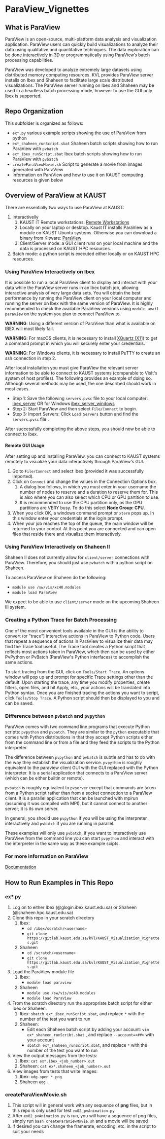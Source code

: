 # ParaView_Vignettes

## What is ParaView
ParaView is an open-source, multi-platform data analysis and visualization application. ParaView users can quickly build visualizations to analyze their data using qualitative and quantitative techniques. The data exploration can be done interactively in 3D or programmatically using ParaView’s batch processing capabilities.

ParaView was developed to analyze extremely large datasets using distributed memory computing resources. KVL provides ParaView server installs on Ibex and Shaheen to facilitate large scale distributed visualizations. The ParaView server running on Ibex and Shaheen may be used in a headless batch processing mode, however to use the GUI only Ibex is supported.


## Repo Organization
This subfolder is organized as follows:
- ``ex*.py`` various example scripts showing the use of ParaView from python
- ``ex*_shaheen_runScript.sbat`` Shaheen batch scripts showing how to run ParaView with ``pvbatch``
- ``ex*_ibex_runScript.sbat`` Ibex batch scripts showing how to run ParaView with ``pvbatch``
- ``createParaViewMovie.sh`` Script to generate a movie from images generated with ParaView
- Information on ParaView and how to use it on KAUST computing resources is given below


## Overview of ParaView at KAUST
There are essentially two ways to use ParaView at KAUST:
1. Interactivelly
    1. KAUST IT Remote workstations: [Remote Workstations](https://myws.kaust.edu.sa/)
    2. Locally on your laptop or desktop. Kaust IT installs ParaView as a module on KAUST Ubuntu systems. Otherwise you can download a binary from Kitware: [ParaView](https://www.paraview.org/download/)
    3. Client/Server mode: a GUI client runs on your local machine and the data is processed on KAUST HPC resources. 
2. Batch mode: a python script is executed either locally or on KAUST HPC resources.


### Using ParaView Interactively on Ibex
It is possible to run a local ParaView client to display and interact with your data while the ParaView server runs in an Ibex batch job, allowing interactive analysis of very large data sets. You will obtain the best performance by running the ParaView client on your local computer and running the server on Ibex with the same version of ParaView. It is highly recommended to check the available ParaView versions using ``module avail paraview`` on the system you plan to connect ParaView to.

**WARNING**: Using a different version of ParaView than what is available on IBEX will most likely fail. 

**WARNING**: For macOS clients, it is necessary to install [XQuartz (X11)](https://www.xquartz.org/) to get a command prompt in which you will securely enter your credentials.

**WARNING**: For Windows clients, it is necessary to install PuTTY to create an ssh connection in step 2.

After local installation you must give ParaView the relevant server information to be able to connect to KAUST systems (comparable to VisIt's system of host
profiles). The following provides an example of doing so. Although several methods may be used, the one described should work in most cases.
* Step 1: Save the following ``servers.pvsc`` file to your local computer: [ibex_server](https://gitlab.kaust.edu.sa/kvl/paraview-configs/-/blob/master/pvsc/ibex/default_servers.pvsc) OR for Windows [ibex_server_windows](https://gitlab.kaust.edu.sa/kvl/paraview-configs/-/blob/master/pvsc/ibex/default_servers_mswin.pvsc)
* Step 2: Start ParaView and then select ``File/Connect`` to begin.
* Step 3: Import Servers: Click ``Load Servers`` button and find the ``servers.pvsc`` file .

After successfully completing the above steps, you should now be able to connect to Ibex.


#### Remote GUI Usage
After setting up and installing ParaView, you can connect to KAUST systems remotely to visualize your data interactively through ParaView's GUI.
1. Go to ``File/Connect`` and select Ibex (provided it was successfully imported).
2. Click on ``Connect`` and change the values in the Connection Options box.
    1. A dialog box follows, in which you must enter in your username the number of nodes to reserve and a duration to reserve them for. This is also where you can also select which CPU or GPU partition to use.
    2. It is recommended to use the CPU partition only, as the GPU partitions are VERY busy. To do this select **Node Group: CPU**.
3. When you click OK, a windows command prompt or ``xterm`` pops up. In this window enter your credentials at the login prompt.
4. When your job reaches the top of the queue, the main window will be returned to your control. At this point you are connected and can open files that reside
there and visualize them interactively.


### Using ParaView Interactively on Shaheen II
Shaheen II does not currently allow for ``client/server`` connections with ParaView. Therefore, you should just use ``pvbatch`` with a python script on Shaheen. 

To access ParaView on Shaheen do the following:
* ``module use /sw/vis/xc40.modules``
* ``module load ParaView``

We expect to be able to use ``client/server`` mode on the upcoming Shaheen III system. 


### Creating a Python Trace for Batch Processing
One of the most convenient tools available in the GUI is the ability to convert (or "trace") interactive actions in ParaView to Python code. Users that repeat
a sequence of actions in ParaView to visualize their data may find the Trace tool useful. The Trace tool creates a Python script that reflects most actions
taken in ParaView, which then can be used by either PvPython or PvBatch (ParaView's Python interfaces) to accomplish the same actions.

To start tracing from the GUI, click on ``Tools/Start Trace``. An options window will pop up and prompt for specific Trace settings other than the default. Upon
starting the trace, any time you modify properties, create filters, open files, and hit Apply, etc., your actions will be translated into Python syntax. Once
you are finished tracing the actions you want to script, click ``Tools/Stop Trace``. A Python script should then be displayed to you and can be saved.


### Difference between ``pvbatch`` and ``pvpython``
ParaView comes with two command line programs that execute Python scripts: ``pvpython`` and ``pvbatch``. They are similar to the ``python`` executable that comes with Python distributions in that they accept Python scripts either from the command line or from a file and they feed the scripts to the Python interpreter.

The difference between ``pvpython`` and ``pvbatch`` is subtle and has to do with the way they establish the visualization service. ``pvpython`` is roughly equivalent to the paraview client GUI with the GUI replaced with the Python interpreter. It is a serial application that connects to a ParaView server (which can be either builtin or remote).

``pvbatch`` is roughly equivalent to ``pvserver`` except that commands are taken from a Python script rather than from a socket connection to a ParaView client. It is a parallel application that can be launched with mpirun (assuming it was compiled with MPI), but it cannot connect to another server; it is its own server. 

In general, you should use ``pvpython`` if you will be using the interpreter interactively and ``pvbatch`` if you are running in parallel.

These examples will only use ``pvbatch``, if you want to interactively use ParaView from the command line you can start ``pvpython`` and interact with the interpreter in the same way as these example scipts. 


### For more information on ParaView
[Documentation](https://docs.paraview.org/en/latest/index.html)


## How to Run Examples in This Repo

### ex*.py
1. Log on to either Ibex (<username>@glogin.ibex.kaust.edu.sa) or Shaheen (<username>@shaheen.hpc.kaust.edu.sa)
2. Clone this repo in your scratch directory
    1. Ibex:
        * ``cd /ibex/scratch/<username>``
        * ``git clone https://gitlab.kaust.edu.sa/kvl/KAUST_Visualization_Vignettes.git``
    2. Shaheen
        * ``cd /scratch/<username>``
        * ``git clone https://gitlab.kaust.edu.sa/kvl/KAUST_Visualization_Vignettes.git``
3. Load the ParaView module file
    1. Ibex:
        * ``module load paraview``
    2. Shaheen
        * ``module use /sw/vis/xc40.modules``
        * ``module load ParaView``
4. From the scratch directory run the appropriate batch script for either Ibex or Shaheen:
    1. Ibex: ``sbatch ex*_ibex_runScribt.sbat``, and replace ``*`` with the number of the test you want to run
    2. Shaheen:
        * Edit each Shaheen batch script by adding your account: ``vim ex*_shaheen_runScribt.sbat`` , and replace ``--account=<##>`` with your account
        * ``sbatch ex*_shaheen_runScribt.sbat``, and replace ``*`` with the number of the test you want to run
5. View the output messages from the tests: 
    1. Ibex: ``cat ex*.ibex_<job_number>.out``
    2. Shaheen: ``cat ex*.shaheen_<job_number>.out``
6. View images from tests that write images: 
    1. Ibex: ``xdg-open *.png``
    2. Shaheen ``eog .``


### createParaViewMovie.sh
1. This script will in general work with any sequence of **png** files, but in this repo is only used for test ``ex02_pvAnimation.py``
2. After ``ex02_pvAnimation.py`` is run, you will have a sequence of png files, simply run ``bash createParaViewMovie.sh`` and a movie will be saved
3. If desired you can change the framerate, encoding, etc. in the script to suit your needs
